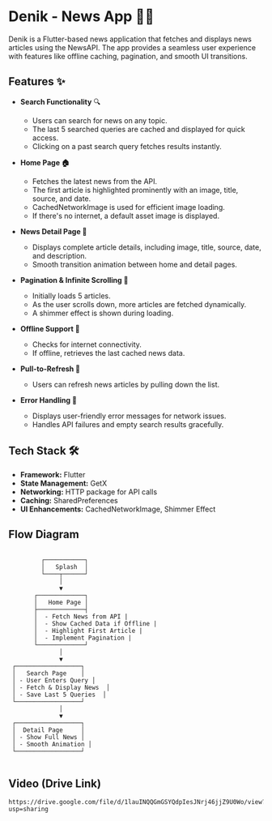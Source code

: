 # Denik - News App 📱📰  

Denik is a Flutter-based news application that fetches and displays news articles using the NewsAPI. The app provides a seamless user experience with features like offline caching, pagination, and smooth UI transitions.

## Features ✨  

- **Search Functionality** 🔍  
  - Users can search for news on any topic.  
  - The last 5 searched queries are cached and displayed for quick access.  
  - Clicking on a past search query fetches results instantly.  

- **Home Page 🏠**  
  - Fetches the latest news from the API.  
  - The first article is highlighted prominently with an image, title, source, and date.  
  - CachedNetworkImage is used for efficient image loading.  
  - If there's no internet, a default asset image is displayed.  

- **News Detail Page 📜**  
  - Displays complete article details, including image, title, source, date, and description.  
  - Smooth transition animation between home and detail pages.  

- **Pagination & Infinite Scrolling 📄**  
  - Initially loads 5 articles.  
  - As the user scrolls down, more articles are fetched dynamically.  
  - A shimmer effect is shown during loading.  

- **Offline Support 📡**  
  - Checks for internet connectivity.  
  - If offline, retrieves the last cached news data.  

- **Pull-to-Refresh 🔄**  
  - Users can refresh news articles by pulling down the list.  

- **Error Handling 🚨**  
  - Displays user-friendly error messages for network issues.  
  - Handles API failures and empty search results gracefully.  

## Tech Stack 🛠  
- **Framework:** Flutter  
- **State Management:** GetX  
- **Networking:** HTTP package for API calls  
- **Caching:** SharedPreferences
- **UI Enhancements:** CachedNetworkImage, Shimmer Effect


## Flow Diagram

```

         ┌───────────┐
         │   Splash  │
         └────┬──────┘
              │
              ▼
       ┌─────────────┐
       │   Home Page │
       ├─────────────┤
       │  - Fetch News from API |
       │  - Show Cached Data if Offline |
       │  - Highlight First Article |
       │  - Implement Pagination |
       └─────────────┘
              │
              ▼
 ┌──────────────────┐
 │   Search Page    │
 │ - User Enters Query │
 │ - Fetch & Display News  │
 │ - Save Last 5 Queries  │
 └──────────────────┘
              │
              ▼
 ┌──────────────────┐
 │  Detail Page     │
 │ - Show Full News │
 │ - Smooth Animation │
 └──────────────────┘


```

## Video (Drive Link)

```
https://drive.google.com/file/d/1lauINQQGmGSYQdpIesJNrj46jjZ9U0Wo/view?usp=sharing
```
